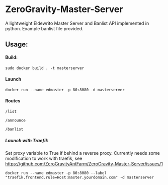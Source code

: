 # ZeroGravity-Master-Server
A lightweight Eldewrito Master Server and Banlist API implemented in python. Example banlist file provided.


## Usage:


#### Build:
```
sudo docker build . -t masterserver
```

#### Launch
```
docker run --name edmaster -p 80:8080 -d masterserver
```

#### Routes
```
/list
```
```
/announce
```
```
/banlist
```
##### Launch with Traefik
Set proxy variable to True if behind a reverse proxy. Currently needs some modification to work with traefik, see https://github.com/ZeroGravityAntFarm/ZeroGravity-Master-Server/issues/1
```
docker run --name edmaster -p 80:8080 --label "traefik.frontend.rule=Host:master.yourdomain.com" -d masterserver
```
